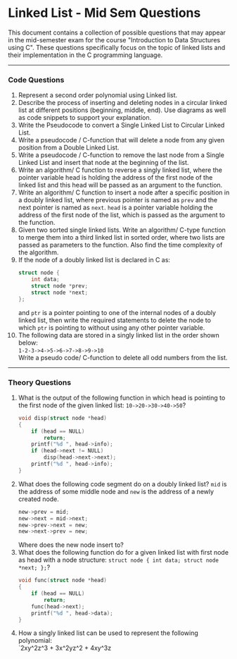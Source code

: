 # Linked List - Mid Sem Questions

This document contains a collection of possible questions that may appear in the mid-semester exam for the course "Introduction to Data Structures using C". These questions specifically focus on the topic of linked lists and their implementation in the C programming language.

---

### Code Questions

1. Represent a second order polynomial using Linked list.
2. Describe the process of inserting and deleting nodes in a circular linked list at different positions (beginning, middle, end). Use diagrams as well as code snippets to support your explanation.
3. Write the Pseudocode to convert a Single Linked List to Circular Linked List.
4. Write a pseudocode / C-function that will delete a node from any given position from a Double Linked List.
5. Write a pseudocode / C-function to remove the last node from a Single Linked List and insert that node at the beginning of the list.
6. Write an algorithm/ C function to reverse a singly linked list, where the pointer variable head is holding the address of the first node of the linked list and this head will be passed as an argument to the function.
7. Write an algorithm/ C function to insert a node after a specific position in a doubly linked list, where previous pointer is named as `prev` and the next pointer is named as `next`. `head` is a pointer variable holding the address of the first node of the list, which is passed as the argument to the function.
8. Given two sorted single linked lists. Write an algorithm/ C-type function to merge them into a third linked list in sorted order, where two lists are passed as parameters to the function. Also find the time complexity of the algorithm.
9. If the node of a doubly linked list is declared in C as:
    ```c
    struct node {
        int data;
        struct node *prev;
        struct node *next; 
    };
    ```
    and `ptr` is a pointer pointing to one of the internal nodes of a doubly linked list, then write the required statements to delete the node to which `ptr` is pointing to without using any other pointer variable.
10. The following data are stored in a singly linked list in the order shown below:  
    `1-2-3->4->5->6->7->8->9->10`  
    Write a pseudo code/ C-function to delete all odd numbers from the list.

---

### Theory Questions

1. What is the output of the following function in which head is pointing to the first node of the given linked list: `10->20->30->40->50`?
    ```c
    void disp(struct node *head)
    {
        if (head == NULL)
            return;
        printf("%d ", head->info);
        if (head->next != NULL)
            disp(head->next->next);
        printf("%d ", head->info);
    }
    ```
2. What does the following code segment do on a doubly linked list? `mid` is the address of some middle node and `new` is the address of a newly created node.
    ```c
    new->prev = mid;
    new->next = mid->next;
    new->prev->next = new;
    new->next->prev = new;
    ```
    Where does the new node insert to?
3. What does the following function do for a given linked list with first node as head with a node structure: `struct node { int data; struct node *next; };`?
    ```c
    void func(struct node *head)
    {
        if (head == NULL)
            return;
        func(head->next);
        printf("%d ", head->data);
    }
    ```
4. How a singly linked list can be used to represent the following polynomial:  
    `2xy^2z^3 + 3x^2yz^2 + 4xy^3z